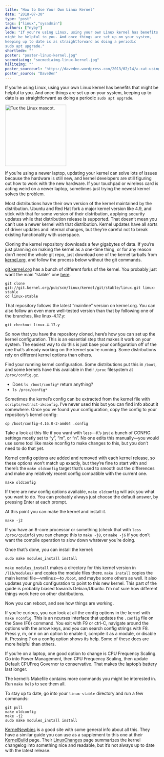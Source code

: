 ```yaml
---
title: "How to Use Your Own Linux Kernel"
date: "2018-07-30"
type: "post"
tags: ["linux","sysadmin"]
authors: ["nyby"]
lede: "If you're using Linux, using your own Linux kernel has benefits that
might be helpful to you. And once things are set up on your system,
keeping up to date is as straightforward as doing a periodic
sudo apt upgrade."
shortlede: ""
poster: "poster-linux-kernel.jpg"
socmediaimg: "socmediaimg-linux-kernel.jpg"
hiliteimg: ""
poster_sourceurl: "https://daveden.wordpress.com/2013/02/14/a-cat-using-a-linux-notebook/"
poster_source: "DaveDen"
---
```

If you’re using Linux, using your own Linux kernel has benefits that
might be helpful to you. And once things are set up on your system,
keeping up to date is as straightforward as doing a periodic
`sudo apt upgrade`.

<img src="/img/assets/linux-tux.svg"
class="float-none float-md-right img-fluid" width="200px" alt="Tux the Linux mascot." />

If you’re using a newer laptop, updating your kernel can solve lots of
issues because the hardware is still new, and kernel developers are
still figuring out how to work with the new hardware. If your touchpad
or wireless card is acting weird on a newer laptop, sometimes just
trying the newest kernel solves the problem.

Most distributions have their own version of the kernel maintained by
the distribution. Ubuntu and Red Hat fork a major kernel version like
4.9, and stick with that for some version of their distribution,
applying security updates while that distribution release is
supported. That doesn’t mean you can’t use a newer kernel with that
distribution. Kernel updates have all sorts of driver updates and
internal changes, but they’re careful not to break existing
functionality with userspace.

Cloning the kernel repository downloads a few gigabytes of data. If
you’re just planning on making the kernel as a one-time thing, or for
any reason don’t need the whole git repo, just download one of the
kernel tarballs from [kernel.org](https://www.kernel.org/), and follow
the process below without the git commands.

[git.kernel.org](https://git.kernel.org/) has a bunch of different
forks of the kernel. You probably just want the main “stable” one
[here](https://git.kernel.org/pub/scm/linux/kernel/git/stable/linux.git/).

```
git clone git://git.kernel.org/pub/scm/linux/kernel/git/stable/linux.git linux-stable
cd linux-stable
```

That repository follows the latest “mainline” version on
kernel.org. You can also follow an even more well-tested version than
that by following one of the branches, like linux-4.17.y:

```
git checkout linux-4.17.y
```

So now that you have the repository cloned, here’s how you can set up
the kernel configuration. This is an essential step that makes it work
on your system. The easiest way to do this is just base your
configuration off of the one that’s already working on the kernel
you’re running. Some distributions rely on different kernel options
than others.

Find your running kernel configuration. Some distributions put this in
`/boot`, and some kernels have this available in their `/proc` filesystem
at `/proc/config.gz`.

* Does `ls /boot/config*` return anything?
* `ls /proc/config*`

Sometimes the kernel’s config can be extracted from the kernel file
with `scripts/extract-ikconfig`. I’ve never used this but you can find
info about it somewhere. Once you’ve found your configuration, copy
the config to your repository’s kernel config:

```
cp /boot/config-4.16.0-2-amd64 .config
```

Take a look at this file if you want with `less`—it’s just a bunch of
CONFIG settings mostly set to “y”, “m”, or “n”. No one edits this
manually—you would use some tool like make nconfig to make changes
to this, but you don’t need to do that yet.

Kernel config options are added and removed with each kernel release,
so these options won’t match up exactly, but they’re fine to start
with and there’s the `make oldconfig` target that’s used to smooth out
the differences and make any relatively recent config compatible with
the current one.

```
make oldconfig
```

If there are new config options available, `make oldconfig` will ask you
what you want to do. You can probably always just choose the default
answer, by pressing Enter at each prompt.

At this point you can make the kernel and install it.

```
make -j2
```

If you have an 8-core processor or something (check that with `less /proc/cpuinfo`)
you can change this to `make -j8`, or `make -j6` if you
don’t want the compile operation to slow down whatever you’re doing.

Once that’s done, you can install the kernel:

```
sudo make modules_install install
```

`make modules_install` makes a directory for this kernel version in
`/lib/modules/` and copies the module files there. `make install` copies
the main kernel file—vmlinuz—to `/boot`, and maybe some others as
well. It also updates your grub configuration to point to this new
kernel. This part of the guide is probably biased towards
Debian/Ubuntu. I’m not sure how different things work here on other
distributions.

Now you can reboot, and see how things are working.

If you’re curious, you can look at all the config options in the
kernel with `make nconfig`. This is an ncurses interface that updates
the `.config` file on the Save (F6) command. You exit with F9 or ctrl-C,
navigate around the options with the arrow keys, and you can search
config strings with F8. Press y, m, or n on an option to enable it,
compile it as a module, or disable it. Pressing ? on a config option
shows its help. Some of these docs are more helpful than others.

If you’re on a laptop, one good option to change is CPU Frequency
Scaling. Go into Power Management, then CPU Frequency Scaling, then
update Default CPUFreq Governor to conservative. That makes the
laptop’s battery last longer.

The kernel’s Makefile contains more commands you might be interested
in. Run `make help` to see them all.

To stay up to date, go into your `linux-stable` directory and run a
few commands:

```
git pull
make oldconfig
make -j2
sudo make modules_install install
```

[KernelNewbies](https://kernelnewbies.org/) is a good site with some
general info about all this. They have a similar guide you can use as
a supplement to this one at their
[KernelBuild](https://kernelnewbies.org/KernelBuild) page.
Their [LinuxChanges](https://kernelnewbies.org/LinuxChanges) page
summarizes the kernel changelog into something nice and readable, but
it’s not always up to date with the latest release.